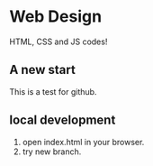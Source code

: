 # Web Design

HTML, CSS and JS codes!


## A new start

This is a test for github.

## local development

1. open index.html in your browser.
2. try new branch.